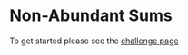 # Non-Abundant Sums

To get started please see the [challenge page](https://projecteuler.net/problem=23)
